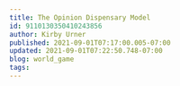```yaml
---
title: The Opinion Dispensary Model
id: 9110130350410243856
author: Kirby Urner
published: 2021-09-01T07:17:00.005-07:00
updated: 2021-09-01T07:22:50.748-07:00
blog: world_game
tags: 
---
```


